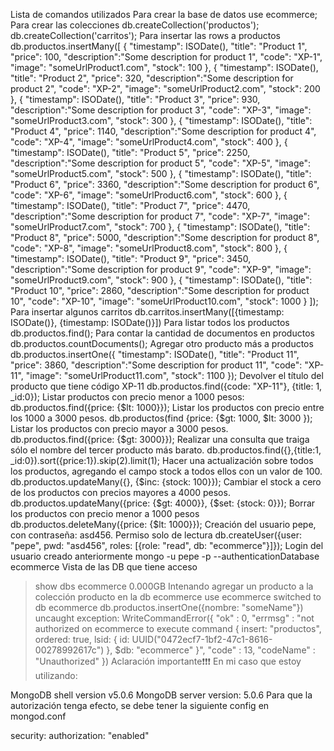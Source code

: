 Lista de comandos utilizados
Para crear la base de datos
use ecommerce;
Para crear las colecciones
db.createCollection('productos');
db.createCollection('carritos');
Para insertar las rows a productos
db.productos.insertMany([
    {
        "timestamp": ISODate(),
        "title": "Product 1",
        "price": 100,
        "description":"Some description for product 1",
        "code": "XP-1",
        "image": "someUrlProduct1.com",
        "stock": 100
    },
    {
        "timestamp": ISODate(),
        "title": "Product 2",
        "price": 320,
        "description":"Some description for product 2",
        "code": "XP-2",
        "image": "someUrlProduct2.com",
        "stock": 200
    },
    {
        "timestamp": ISODate(),
        "title": "Product 3",
        "price": 930,
        "description":"Some description for product 3",
        "code": "XP-3",
        "image": "someUrlProduct3.com",
        "stock": 300
    },
    {
        "timestamp": ISODate(),
        "title": "Product 4",
        "price": 1140,
        "description":"Some description for product 4",
        "code": "XP-4",
        "image": "someUrlProduct4.com",
        "stock": 400
    },
    {
        "timestamp": ISODate(),
        "title": "Product 5",
        "price": 2250,
        "description":"Some description for product 5",
        "code": "XP-5",
        "image": "someUrlProduct5.com",
        "stock": 500
    },
    {
        "timestamp": ISODate(),
        "title": "Product 6",
        "price": 3360,
        "description":"Some description for product 6",
        "code": "XP-6",
        "image": "someUrlProduct6.com",
        "stock": 600
    },
    {
        "timestamp": ISODate(),
        "title": "Product 7",
        "price": 4470,
        "description":"Some description for product 7",
        "code": "XP-7",
        "image": "someUrlProduct7.com",
        "stock": 700
    },
    {
        "timestamp": ISODate(),
        "title": "Product 8",
        "price": 5000,
        "description":"Some description for product 8",
        "code": "XP-8",
        "image": "someUrlProduct8.com",
        "stock": 800
    },
    {
        "timestamp": ISODate(),
        "title": "Product 9",
        "price": 3450,
        "description":"Some description for product 9",
        "code": "XP-9",
        "image": "someUrlProduct9.com",
        "stock": 900
    },
    {
        "timestamp": ISODate(),
        "title": "Product 10",
        "price": 2860,
        "description":"Some description for product 10",
        "code": "XP-10",
        "image": "someUrlProduct10.com",
        "stock": 1000
    }
]);
Para insertar algunos carritos
db.carritos.insertMany([{timestamp: ISODate()}, {timestamp: ISODate()}])
Para listar todos los productos
db.productos.find();
Para contar la cantidad de documentos en productos
db.productos.countDocuments();
Agregar otro producto más a productos
db.productos.insertOne({
        "timestamp": ISODate(),
        "title": "Product 11",
        "price": 3860,
        "description":"Some description for product 11",
        "code": "XP-11",
        "image": "someUrlProduct11.com",
        "stock": 1100
    });
Devolver el título del producto que tiene código XP-11
db.productos.find({code: "XP-11"}, {title: 1, _id:0});
Listar productos con precio menor a 1000 pesos:
db.productos.find({price: {$lt: 1000}});
Listar los productos con precio entre los 1000 a 3000 pesos.
db.productos(find {price: {$gt: 1000, $lt: 3000 });
Listar los productos con precio mayor a 3000 pesos.
db.productos.find({price: {$gt: 3000}});
Realizar una consulta que traiga sólo el nombre del tercer producto más barato.
db.productos.find({},{title:1, _id:0}).sort({price:1}).skip(2).limit(1);
Hacer una actualización sobre todos los productos, agregando el campo stock a todos ellos con un valor de 100.
db.productos.updateMany({}, {$inc: {stock: 100}});
Cambiar el stock a cero de los productos con precios mayores a 4000 pesos.
db.productos.updateMany({price: {$gt: 4000}}, {$set: {stock: 0}});
Borrar los productos con precio menor a 1000 pesos
db.productos.deleteMany({price: {$lt: 1000}});
Creación del usuario pepe, con contraseña: asd456. Permiso solo de lectura
db.createUser({user: "pepe", pwd: "asd456", roles: [{role: "read", db: "ecommerce"}]});
Login del usuario creado anteriormente
mongo -u pepe -p --authenticationDatabase ecommerce 
Vista de las DB que tiene acceso
> show dbs
ecommerce  0.000GB
Intenando agregar un producto a la colección producto en la db ecommerce
> use ecommerce
switched to db ecommerce
> db.productos.insertOne({nombre: "someName"})
uncaught exception: WriteCommandError({
	"ok" : 0,
	"errmsg" : "not authorized on ecommerce to execute command { insert: \"productos\", ordered: true, lsid: { id: UUID(\"0472ecf7-1bf2-47c1-8616-00278992617c\") }, $db: \"ecommerce\" }",
	"code" : 13,
	"codeName" : "Unauthorized"
})
Aclaración importante❗❗❗
En mi caso que estoy utilizando:

MongoDB shell version v5.0.6
MongoDB server version: 5.0.6
Para que la autorización tenga efecto, se debe tener la siguiente config en mongod.conf

security:
  authorization: "enabled"